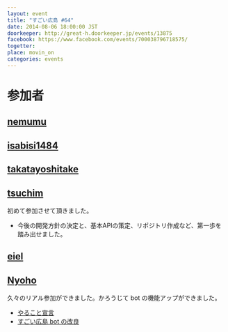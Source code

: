 ```yaml
---
layout: event
title: "すごい広島 #64"
date: 2014-08-06 18:00:00 JST
doorkeeper: http://great-h.doorkeeper.jp/events/13875
facebook: https://www.facebook.com/events/700038796718575/
togetter: 
place: movin_on
categories: events
---
```


# 参加者


## [nemumu](https://github.com/nemumu)


## [isabisi1484](http://twitter.com/isabisi1484)


## [takatayoshitake](http://twitter.com/takatayoshitake)


## [tsuchim](http://twitter.com/tsuchim)

初めて参加させて頂きました。
* 今後の開発方針の決定と、基本APIの策定、リポジトリ作成など、第一歩を踏み出せました。

## [eiel](http://eiel.info/)


## [Nyoho](http://nyoho.jp)

久々のリアル参加ができました。かろうじて bot の機能アップができました。

* [やること宣言](https://github.com/great-h/great-h.github.io/issues/1122)
* [すごい広島 bot の改良](https://github.com/great-h/great-bot/pull/19)
